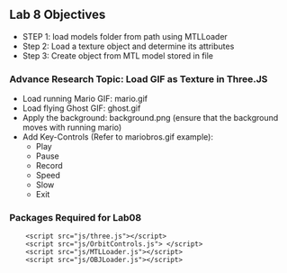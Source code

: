 ## Lab 8 Objectives
* STEP 1: load models folder from path using MTLLoader
* Step 2: Load a texture object and determine its attributes
* Step 3: Create object from MTL model stored in file
### Advance Research Topic: Load GIF as Texture in Three.JS
* Load running Mario GIF: mario.gif
* Load flying Ghost GIF: ghost.gif
* Apply the background: background.png (ensure that the background moves with running mario)
* Add Key-Controls (Refer to mariobros.gif example):
  * Play
  * Pause
  * Record
  * Speed
  * Slow
  * Exit
  
  
### Packages Required for Lab08

```
    <script src="js/three.js"></script>
    <script src="js/OrbitControls.js"> </script>
    <script src="js/MTLLoader.js"></script>
    <script src="js/OBJLoader.js"></script>
```